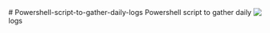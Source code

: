 
 <img align="right" src="https://visitor-badge.laobi.icu/badge?page_id=noetovar5.Powershell-script-to-gather-daily-logs"/>
# Powershell-script-to-gather-daily-logs
Powershell script to gather daily logs
